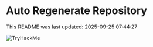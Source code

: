 # Auto Regenerate Repository

This README was last updated: 2025-09-25 07:44:27

 ![TryHackMe](https://tryhackme.com/badge/533634)